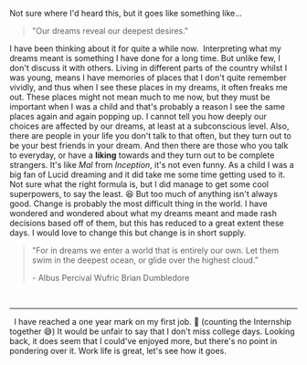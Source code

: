 Not sure where I'd heard this, but it goes like something like...

> "Our dreams reveal our deepest desires."

I have been thinking about it for quite a while now.  Interpreting what my dreams meant is something I have done for a long time. But unlike few, I don't discuss it with others. Living in different parts of the country whilst I was young, means I have memories of places that I don't quite remember vividly, and thus when I see these places in my dreams, it often freaks me out. These places might not mean much to me now, but they must be important when I was a child and that's probably a reason I see the same places again and again popping up. I cannot tell you how deeply our choices are affected by our dreams, at least at a subconscious level. Also, there are people in your life you don't talk to that often, but they turn out to be your best friends in your dream. And then there are those who you talk to everyday, or have a **liking** towards and they turn out to be complete strangers. It's like _Mal_ from _Inception_, it's not even funny. As a child I was a big fan of Lucid dreaming and it did take me some time getting used to it. Not sure what the right formula is, but I did manage to get some cool superpowers, to say the least. 😆 But too much of anything isn't always good. Change is probably the most difficult thing in the world. I have wondered and wondered about what my dreams meant and made rash decisions based off of them, but this has reduced to a great extent these days. I would love to change this but change is in short supply.

> "For in dreams we enter a world that is entirely our own. Let them swim in the deepest ocean, or glide over the highest cloud.”
> 
> \- Albus Percival Wufric Brian Dumbledore

 

* * *

  I have reached a one year mark on my first job. 😬 (counting the Internship together 😅) It would be unfair to say that I don't miss college days. Looking back, it does seem that I could've enjoyed more, but there's no point in pondering over it. Work life is great, let's see how it goes.